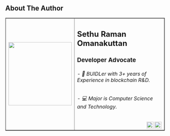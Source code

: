 
## About The Author
<table border= "solid">
  <tbody border="none">
    <tr>
      <td>
        <img src="https://avatars.githubusercontent.com/u/44131280?v=4" width='200' height = '200'>
      </td>
      <td align ="left">
        <p><h2> Sethu Raman Omanakuttan </h2> </p>
        <p><h3> Developer Advocate </h3> </p>
        <h6> - 👋 BUIDLer with 3+ years of Experience in blockchain R&D. </h6>
        <h6> - 💻 Major is Computer Science and Technology. </p> </h6>
        <a href="https://twitter.com/Sethu_Raman_O">
        <img align="right" alt="Sethu Raman | Twitter" width="22px" src="https://raw.githubusercontent.com/peterthehan/peterthehan/master/assets/twitter.svg" />
        </a>
        <a href="https://www.linkedin.com/in/sethuraman-omanakuttan">
        <img align="right" alt="Sethu Raman's LinkedIN" width="22px" src="https://raw.githubusercontent.com/peterthehan/peterthehan/master/assets/linkedin.svg" />
        </a>
         </td> 
    </tr>
  </tbody>
</table>
  
  

